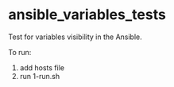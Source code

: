 ansible_variables_tests
=======================

Test for variables visibility in the Ansible.

To run:
1) add hosts file
2) run 1-run.sh

